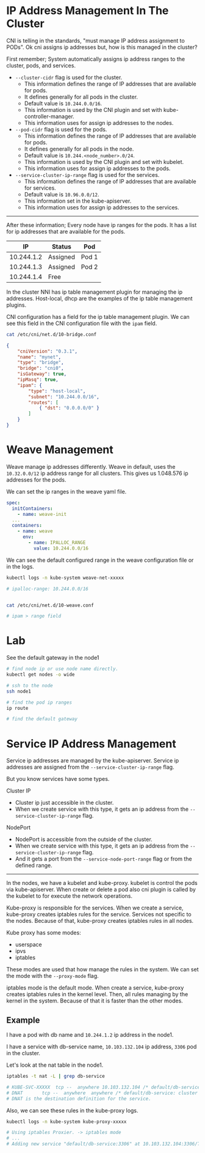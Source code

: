 # IP Address Management In The Cluster
CNI is telling in the standards, "must manage IP address assignment to PODs".
Ok cni assigns ip addresses but, how is this managed in the cluster?

First remember;
System automatically assigns ip address ranges to the cluster, pods, and services.

- `--cluster-cidr` flag is used for the cluster.
  - This information defines the range of IP addresses that are available for pods.
  - It defines generally for all pods in the cluster.
  - Default value is `10.244.0.0/16`.
  - This information is used by the CNI plugin and set with kube-controller-manager.
  - This information uses for assign ip addresses to the nodes.
- `--pod-cidr` flag is used for the pods.
  - This information defines the range of IP addresses that are available for pods.
  - It defines generally for all pods in the node.
  - Default value is `10.244.<node_number>.0/24`.
  - This information is used by the CNI plugin and set with kubelet.
  - This information uses for assign ip addresses to the pods.
- `--service-cluster-ip-range` flag is used for the services.
  - This information defines the range of IP addresses that are available for services.
  - Default value is `10.96.0.0/12`.
  - This information set in the kube-apiserver.
  - This information uses for assign ip addresses to the services.

---

After these information;
Every node have ip ranges for the pods.
It has a list for ip addresses that are available for the pods.

| IP         | Status   | Pod   |
|------------|----------|-------|
| 10.244.1.2 | Assigned | Pod 1 |
| 10.244.1.3 | Assigned | Pod 2 |
| 10.244.1.4 | Free     |       |


In the cluster NNI has ip table management plugin for managing the ip addresses.
Host-local, dhcp are the examples of the ip table management plugins.

CNI configuration has a field for the ip table management plugin.
We can see this field in the CNI configuration file with the `ipam` field.

```bash
cat /etc/cni/net.d/10-bridge.conf
```

```json
{
    "cniVersion": "0.3.1",
    "name": "mynet",
    "type": "bridge",
    "bridge": "cni0",
    "isGateway": true,
    "ipMasq": true,
    "ipam": {
        "type": "host-local",
        "subnet": "10.244.0.0/16",
        "routes": [
            { "dst": "0.0.0.0/0" }
        ]
    }
}
```


# Weave Management
Weave manage ip addresses differently.
Weave in default, uses the `10.32.0.0/12` ip address range for all clusters.
This gives us 1.048.576 ip addresses for the pods.

We can set the ip ranges in the weave yaml file.

```yaml
spec:
  initContainers:
    - name: weave-init
  ...
  containers:
    - name: weave
      env:
        - name: IPALLOC_RANGE
          value: 10.244.0.0/16
```

We can see the default configured range in the weave configuration file or in the logs.

```bash
kubectl logs -n kube-system weave-net-xxxxx

# ipalloc-range: 10.244.0.0/16
```

```bash

cat /etc/cni/net.d/10-weave.conf

# ipam > range field
```


# Lab

See the default gateway in the node1

```bash
# find node ip or use node name directly.
kubectl get nodes -o wide

# ssh to the node
ssh node1

# find the pod ip ranges
ip route

# find the default gateway
```



# Service IP Address Management
Service ip addresses are managed by the kube-apiserver.
Service ip addresses are assigned from the `--service-cluster-ip-range` flag.

But you know services have some types.

Cluster IP
- Cluster ip just accessible in the cluster.
- When we create service with this type, it gets an ip address from the `--service-cluster-ip-range` flag.

NodePort
- NodePort is accessible from the outside of the cluster.
- When we create service with this type, it gets an ip address from the `--service-cluster-ip-range` flag.
- And it gets a port from the `--service-node-port-range` flag or from the defined range.


---

In the nodes, we have a kubelet and kube-proxy.
kubelet is control the pods via kube-apiserver.
When create or delete a pod also cni plugin is called by the kubelet to for execute the network operations.

Kube-proxy is responsible for the services.
When we create a service, kube-proxy creates iptables rules for the service.
Services not specific to the nodes. Because of that, kube-proxy creates iptables rules in all nodes.

Kube proxy has some modes:
- userspace
- ipvs
- iptables

These modes are used that how manage the rules in the system. 
We can set the mode with the `--proxy-mode` flag.

iptables mode is the default mode. When create a service, kube-proxy creates iptables rules in the kernel level.
Then, all rules managing by the kernel in the system. Because of that it is faster than the other modes.

## Example

I have a pod with db name and `10.244.1.2` ip address in the node1.

I have a service with db-service name, `10.103.132.104` ip address, `3306` pod in the cluster.


Let's look at the nat table in the node1.

```bash
iptables -t nat -L | grep db-service

# KUBE-SVC-XXXXX  tcp --  anywhere 10.103.132.104 /* default/db-service: cluster IP */ tcp dpt:3306
# DNAT       tcp --  anywhere  anywhere /* default/db-service: cluster IP */ tcp to:10.244.1.2:3306
# DNAT is the destination definition for the service.
```

Also, we can see these rules in the kube-proxy logs.

```bash
kubectl logs -n kube-system kube-proxy-xxxxx

# Using iptables Proxier. -> iptables mode
# ...
# Adding new service "default/db-service:3306" at 10.103.132.104:3306/TCP
```